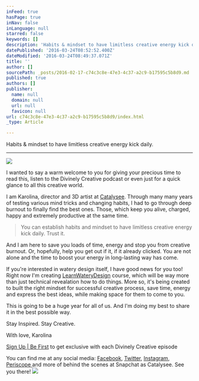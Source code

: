 ```yaml
---
inFeed: true
hasPage: true
inNav: false
inLanguage: null
starred: false
keywords: []
description: 'Habits & mindset to have limitless creative energy kick daily.'
datePublished: '2016-03-24T08:52:52.400Z'
dateModified: '2016-03-24T08:49:37.071Z'
title: ''
author: []
sourcePath: _posts/2016-02-17-c74c3c8e-47e3-4c37-a2c9-b17595c5b8d9.md
published: true
authors: []
publisher:
  name: null
  domain: null
  url: null
  favicon: null
url: c74c3c8e-47e3-4c37-a2c9-b17595c5b8d9/index.html
_type: Article

---
```

Habits & mindset to have limitless creative energy kick daily.

****
![](https://s3-us-west-2.amazonaws.com/the-grid-img/p/04f1fa9cb0f6d5902b79999d397db6f96d0476c9.png)

I wanted to say a warm welcome to you for giving your precious time to read this, listen to the Divinely Creative podcast or even just for a quick glance to all this creative world. 

I am Karolina, director and 3D artist at [Catalysee][0]. Through many many years of testing various mind tricks and changing habits, I had to go through deep burnout to finally find the best ones. Those, which keep you alive, charged, happy and extremely productive at the same time. 
> 
> You can establish habits and mindset to have limitless creative energy kick daily. Trust it.

And I am here to save you loads of time, energy and stop you from creative burnout. Or, hopefully, help you get out if it, if it already clicked. You are not alone and the time to boost your energy in long-lasting way has come. 

If you're interested in watery design itself, I have good news for you too! Right now I'm creating [LearnWateryDesign][1] course, which will be way more than just technical revealation how to do things. More so, it's being created to built the right mindset for successful creative process, save time, energy and express the best ideas, while making space for them to come to you. 

This is going to be a huge year for all of us. And I'm doing my best to share it in the best possible way. 

Stay Inspired. Stay Creative. 

With love, Karolina

[Sign Up | Be First][2] to get exclusive with each Divinely Creative episode

You can find me at any social media: [Facebook][3], [Twitter][4], [Instagram][5], [Periscope ][6]and more of behind the scenes at Snapchat as Catalysee. See you there!
![](https://the-grid-user-content.s3-us-west-2.amazonaws.com/bbf7f05d-867f-4029-a617-679be2ca0712.png)

[0]: http://www.catalysee.com/
[1]: http://www.catalysee.com/c-course.html
[2]: http://eepurl.com/bUVzYj
[3]: https://www.facebook.com/catalyseelive/
[4]: https://twitter.com/Catalysee
[5]: https://www.instagram.com/catalysee.live/
[6]: https://www.periscope.tv/catalysee